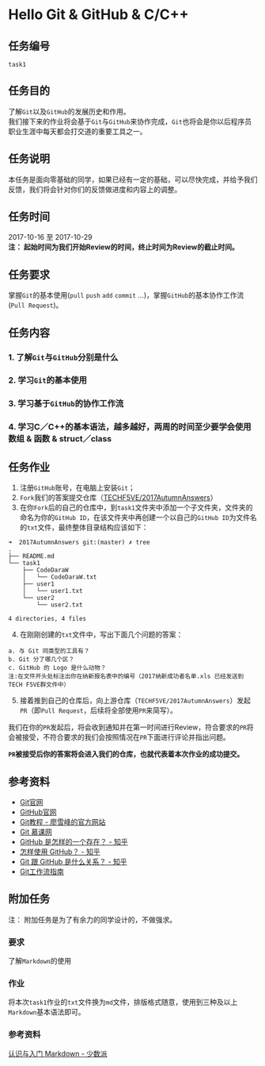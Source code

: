 # Hello Git & GitHub & C/C++
## 任务编号
`task1`

## 任务目的
了解`Git`以及`GitHub`的发展历史和作用。  
我们接下来的作业将会基于`Git`与`GitHub`来协作完成，`Git`也将会是你以后程序员职业生涯中每天都会打交道的重要工具之一。

## 任务说明
本任务是面向零基础的同学，如果已经有一定的基础，可以尽快完成，并给予我们反馈，我们将会针对你们的反馈做进度和内容上的调整。

## 任务时间
2017-10-16 至 2017-10-29  
__注： 起始时间为我们开始Review的时间，终止时间为Review的截止时间。__

## 任务要求
掌握`Git`的基本使用(`pull` `push` `add` `commit` ...)，掌握`GitHub`的基本协作工作流(`Pull Request`)。

## 任务内容
### 1. 了解`Git`与`GitHub`分别是什么
### 2. 学习`Git`的基本使用
### 3. 学习基于`GitHub`的协作工作流
### 4. 学习C／C++的基本语法，越多越好，两周的时间至少要学会使用数组 & 函数 & struct／class

## 任务作业
1. 注册`GitHub`账号，在电脑上安装`Git`；  
2. `Fork`我们的答案提交仓库（[TECHF5VE/2017AutumnAnswers](https://github.com/TECHF5VE/2017AutumnAnswers)）
3. 在你`Fork`后的自己的仓库中，到`task1`文件夹中添加一个子文件夹，文件夹的命名为你的`GitHub ID`，在该文件夹中再创建一个以自己的`GitHub ID`为文件名的`txt`文件，最终整体目录结构应该如下：

```
➜  2017AutumnAnswers git:(master) ✗ tree
.
├── README.md
└── task1
    ├── CodeDaraW
    │   └── CodeDaraW.txt
    ├── user1
    │   └── user1.txt
    └── user2
        └── user2.txt

4 directories, 4 files
```
4. 在刚刚创建的`txt`文件中，写出下面几个问题的答案：
```
a. 与 Git 同类型的工具有？
b. Git 分了哪几个区？
c. GitHub 的 Logo 是什么动物？
注:在文件开头处标注出你在纳新报名表中的编号（2017纳新成功者名单.xls 已经发送到TECH F5VE群文件中）
```

5. 接着推到自己的仓库后，向上游仓库（`TECHF5VE/2017AutumnAnswers`）发起`PR`（即`Pull Request`，后续将全部使用`PR`来简写）。

我们在你的`PR`发起后，将会收到通知并在第一时间进行Review，符合要求的`PR`将会被接受，不符合要求的我们会按照情况在`PR`下面进行评论并指出问题。  

__`PR`被接受后你的答案将会进入我们的仓库，也就代表着本次作业的成功提交。__

## 参考资料
- [Git官网](https://git-scm.com/)
- [GitHub官网](https://github.com)
- [Git教程 - 廖雪峰的官方网站](https://www.liaoxuefeng.com/wiki/0013739516305929606dd18361248578c67b8067c8c017b000)
- [Git 慕课网](http://www.imooc.com/search/?words=git)
- [GitHub 是怎样的一个存在？ - 知乎](https://www.zhihu.com/question/28976652)
- [怎样使用 GitHub？ - 知乎](https://www.zhihu.com/question/20070065)
- [Git 跟 GitHub 是什么关系？ - 知乎](https://www.zhihu.com/question/21907548)
- [Git工作流指南](https://github.com/xirong/my-git/blob/master/git-workflow-tutorial.md)

## 附加任务
注： 附加任务是为了有余力的同学设计的，不做强求。  
### 要求
了解`Markdown`的使用
### 作业
将本次`task1`作业的`txt`文件换为`md`文件，排版格式随意，使用到三种及以上`Markdown`基本语法即可。
### 参考资料
[认识与入门 Markdown - 少数派](https://sspai.com/post/25137)
